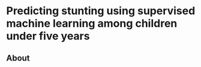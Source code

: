 # Predicting stunting using supervised machine learning among children under five years

## About 

